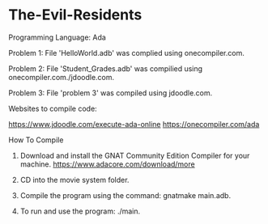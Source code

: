 # The-Evil-Residents

Programming Language: Ada

Problem 1: File 'HelloWorld.adb' was complied using onecompiler.com.

Problem 2: File 'Student_Grades.adb' was compilied using onecompiler.com./jdoodle.com.

Problem 3: File 'problem 3' was compiled using jdoodle.com.

Websites to compile code:

https://www.jdoodle.com/execute-ada-online
https://onecompiler.com/ada

How To Compile
1. Download and install the GNAT Community Edition Compiler for your machine. 
https://www.adacore.com/download/more

2. CD into the movie system folder. 
3. Compile the program using the command: gnatmake main.adb.
4. To run and use the program: ./main.
